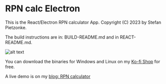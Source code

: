 RPN calc Electron
=================
This is the React/Electron RPN calculator App.
Copyright (C) 2023 by Stefan Pietzonke.

The build instructions are in: BUILD-README.md and in REACT-README.md.

![alt text](https://midnight-koder.net/blog/assets/pictures/rpn-calc-electron-1.0.png "RPN calc Electron screemshot") <br>

You can download the binaries for Windows and Linux on my [Ko-fi Shop](https://ko-fi.com/koder77) for free. <br>

A live demo is on my [blog: RPN calculator](https://midnight-coding.de/blog/misc/) <br>
